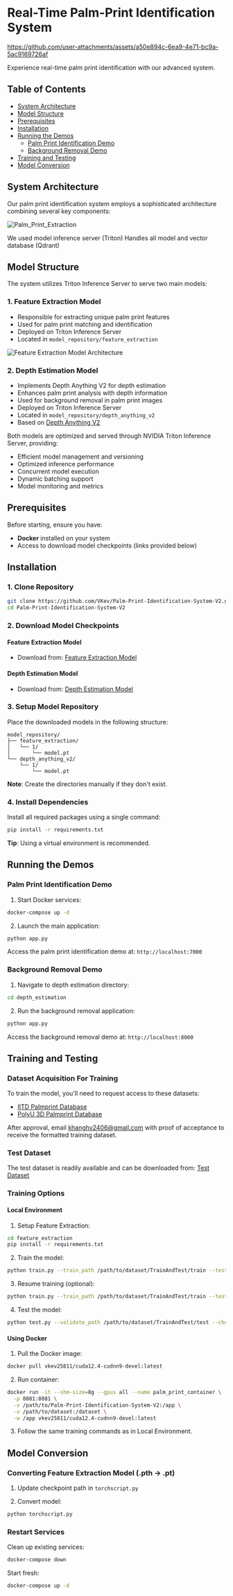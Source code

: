 # Real-Time Palm-Print Identification System

https://github.com/user-attachments/assets/a50e894c-6ea9-4e71-bc9a-5ac9169726af

Experience real-time palm print identification with our advanced system.

## Table of Contents

- [System Architecture](#system-architecture)
- [Model Structure](#model-structure)
- [Prerequisites](#prerequisites)
- [Installation](#installation)
- [Running the Demos](#running-the-demos)
  - [Palm Print Identification Demo](#palm-print-identification-demo)
  - [Background Removal Demo](#background-removal-demo)
- [Training and Testing](#training-and-testing)
- [Model Conversion](#model-conversion)

## System Architecture

Our palm print identification system employs a sophisticated architecture combining several key components:

![Palm_Print_Extraction](https://github.com/user-attachments/assets/c70aada7-6056-4c60-b5de-917f59690f7c)

We used model inference server (Triton) Handles all model and vector database (Qdrant)

## Model Structure

The system utilizes Triton Inference Server to serve two main models:

### 1. Feature Extraction Model
- Responsible for extracting unique palm print features
- Used for palm print matching and identification
- Deployed on Triton Inference Server
- Located in `model_repository/feature_extraction`

![Feature Extraction Model Architecture](images/feature-extraction.png)

### 2. Depth Estimation Model
- Implements Depth Anything V2 for depth estimation
- Enhances palm print analysis with depth information
- Used for background removal in palm print images
- Deployed on Triton Inference Server
- Located in `model_repository/depth_anything_v2`
- Based on [Depth Anything V2](https://github.com/DepthAnything/Depth-Anything-V2)

Both models are optimized and served through NVIDIA Triton Inference Server, providing:
- Efficient model management and versioning
- Optimized inference performance
- Concurrent model execution
- Dynamic batching support
- Model monitoring and metrics

## Prerequisites

Before starting, ensure you have:
- **Docker** installed on your system
- Access to download model checkpoints (links provided below)

## Installation

### 1. Clone Repository
```bash
git clone https://github.com/VKev/Palm-Print-Identification-System-V2.git
cd Palm-Print-Identification-System-V2
```

### 2. Download Model Checkpoints

#### Feature Extraction Model
- Download from: [Feature Extraction Model](https://drive.google.com/file/d/1h28z9Es4IRkCnJTiPyqy41-qHPHrLH8Z/view?usp=sharing)

#### Depth Estimation Model
- Download from: [Depth Estimation Model](https://drive.google.com/file/d/1ThNm0Wugh3Oa3FkgGuQ9iaUIE7OVGcvj/view?usp=sharing)

### 3. Setup Model Repository
Place the downloaded models in the following structure:
```
model_repository/
├── feature_extraction/
│   └── 1/
│       └── model.pt
└── depth_anything_v2/
    └── 1/
        └── model.pt
```

**Note**: Create the directories manually if they don't exist.

### 4. Install Dependencies
Install all required packages using a single command:
```bash
pip install -r requirements.txt
```
**Tip**: Using a virtual environment is recommended.

## Running the Demos

### Palm Print Identification Demo

1. Start Docker services:
```bash
docker-compose up -d
```

2. Launch the main application:
```bash
python app.py
```

Access the palm print identification demo at: `http://localhost:7000`

### Background Removal Demo

1. Navigate to depth estimation directory:
```bash
cd depth_estimation
```

2. Run the background removal application:
```bash
python app.py
```

Access the background removal demo at: `http://localhost:8000`

## Training and Testing

### Dataset Acquisition For Training

To train the model, you'll need to request access to these datasets:
- [IITD Palmprint Database](https://www4.comp.polyu.edu.hk/~csajaykr/IITD/Database_Palm.htm)
- [PolyU 3D Palmprint Database](https://www4.comp.polyu.edu.hk/~csajaykr/myhome/database_request/3dhand/Hand3D.htm)

After approval, email khanghv2406@gmail.com with proof of acceptance to receive the formatted training dataset.

### Test Dataset
The test dataset is readily available and can be downloaded from:
[Test Dataset](https://drive.google.com/file/d/1kFcFewKQLcPXVdtInzIxcj2OSg2fZ_Dn/view?usp=drive_link)

### Training Options

#### Local Environment

1. Setup Feature Extraction:
```bash
cd feature_extraction
pip install -r requirements.txt
```

2. Train the model:
```bash
python train.py --train_path /path/to/dataset/TrainAndTest/train --test_path /path/to/dataset/TrainAndTest/test
```

3. Resume training (optional):
```bash
python train.py --train_path /path/to/dataset/TrainAndTest/train --test_path /path/to/dataset/TrainAndTest/test --checkpoint_path checkpoints/your_checkpoint.pth
```

4. Test the model:
```bash
python test.py --validate_path /path/to/dataset/TrainAndTest/test --checkpoint_path checkpoints/your_checkpoint.pth
```

#### Using Docker

1. Pull the Docker image:
```bash
docker pull vkev25811/cuda12.4-cudnn9-devel:latest
```

2. Run container:
```bash
docker run -it --shm-size=8g --gpus all --name palm_print_container \
  -p 8081:8081 \
  -v /path/to/Palm-Print-Identification-System-V2:/app \
  -v /path/to/dataset:/dataset \
  -w /app vkev25811/cuda12.4-cudnn9-devel:latest
```

3. Follow the same training commands as in Local Environment.

## Model Conversion

### Converting Feature Extraction Model (.pth → .pt)

1. Update checkpoint path in `torchscript.py`

2. Convert model:
```bash
python torchscript.py
```

### Restart Services

Clean up existing services:
```bash
docker-compose down
```

Start fresh:
```bash
docker-compose up -d
```

